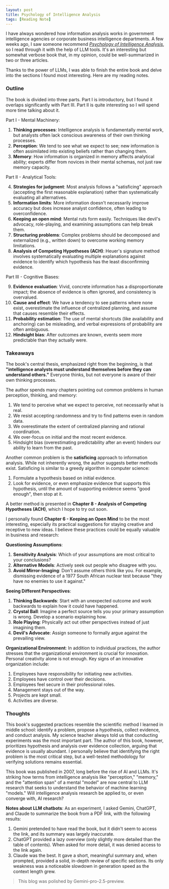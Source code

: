 ```yaml
---
layout: post
title: Psychology of Intelligence Analysis
tags: [Reading Note]
---
```


I have always wondered how information analysis works in government intelligence agencies or corporate business intelligence departments. A few weeks ago, I saw someone recommend [*Psychology of Intelligence Analysis*](https://www.ialeia.org/docs/Psychology_of_Intelligence_Analysis.pdf), so I read through it with the help of LLM tools. It's an interesting but somewhat verbose book that, in my opinion, could be well-summarized in two or three articles.

Thanks to the power of LLMs, I was able to finish the entire book and delve into the sections I found most interesting. Here are my reading notes.

### Outline

The book is divided into three parts. Part I is introductory, but I found it overlaps significantly with Part III. Part II is quite interesting so I will spend more time talking about it.

Part I - Mental Machinery:

1.  **Thinking processes**: Intelligence analysis is fundamentally mental work, but analysts often lack conscious awareness of their own thinking processes.
2.  **Perception**: We tend to see what we expect to see; new information is often assimilated into existing beliefs rather than changing them.
3.  **Memory**: How information is organized in memory affects analytical ability; experts differ from novices in their mental schemas, not just raw memory capacity.

Part II - Analytical Tools:

4.  **Strategies for judgment**: Most analysis follows a "satisficing" approach (accepting the first reasonable explanation) rather than systematically evaluating all alternatives.
5.  **Information limits**: More information doesn't necessarily improve accuracy but does increase analyst confidence, often leading to overconfidence.
6.  **Keeping an open mind**: Mental ruts form easily. Techniques like devil's advocacy, role-playing, and examining assumptions can help break them.
7.  **Structuring problems**: Complex problems should be decomposed and externalized (e.g., written down) to overcome working memory limitations.
8.  **Analysis of Competing Hypotheses (ACH)**: Heuer's signature method involves systematically evaluating multiple explanations against evidence to identify which hypothesis has the least disconfirming evidence.

Part III - Cognitive Biases:

9.  **Evidence evaluation**: Vivid, concrete information has a disproportionate impact; the absence of evidence is often ignored, and consistency is overvalued.
10. **Cause and effect**: We have a tendency to see patterns where none exist, overestimate the influence of centralized planning, and assume that causes resemble their effects.
11. **Probability estimation**: The use of mental shortcuts (like availability and anchoring) can be misleading, and verbal expressions of probability are often ambiguous.
12. **Hindsight bias**: After outcomes are known, events seem more predictable than they actually were.

### Takeaways

The book's central thesis, emphasized right from the beginning, is that **"intelligence analysts must understand themselves before they can understand others."** Everyone thinks, but not everyone is aware of their own thinking processes.

The author spends many chapters pointing out common problems in human perception, thinking, and memory:

1.  We tend to perceive what we expect to perceive, not necessarily what is real.
2.  We resist accepting randomness and try to find patterns even in random data.
3.  We overestimate the extent of centralized planning and rational coordination.
4.  We over-focus on initial and the most recent evidence.
5.  Hindsight bias (overestimating predictability after an event) hinders our ability to learn from the past.

Another common problem is the **satisficing** approach to information analysis. While not inherently wrong, the author suggests better methods exist. Satisficing is similar to a greedy algorithm in computer science:

1.  Formulate a hypothesis based on initial evidence.
2.  Look for evidence, or even emphasize evidence that supports this hypothesis, until the amount of supporting evidence seems "good enough", then stop at it.

A better method is presented in **Chapter 8 - Analysis of Competing Hypotheses (ACH)**, which I hope to try out soon.


I personally found **Chapter 6 - Keeping an Open Mind** to be the most interesting, especially its practical suggestions for staying creative and receptive to new ideas. I believe these practices could be equally valuable in business and research:

**Questioning Assumptions**:
1.  **Sensitivity Analysis**: Which of your assumptions are most critical to your conclusions?
2.  **Alternative Models**: Actively seek out people who disagree with you.
3.  **Avoid Mirror-Imaging**: Don't assume others think like you. For example, dismissing evidence of a 1977 South African nuclear test because "they have no enemies to use it against."

**Seeing Different Perspectives**:
1.  **Thinking Backwards**: Start with an unexpected outcome and work backwards to explain how it could have happened.
2.  **Crystal Ball**: Imagine a perfect source tells you your primary assumption is wrong. Develop a scenario explaining how.
3.  **Role Playing**: Physically act out other perspectives instead of just imagining them.
4.  **Devil's Advocate**: Assign someone to formally argue against the prevailing view.

**Organizational Environment**: In addition to individual practices, the author stresses that the organizational environment is crucial for innovation. Personal creativity alone is not enough. Key signs of an innovative organization include:
1.  Employees have responsibility for initiating new activities.
2.  Employees have control over their decisions.
3.  Employees feel secure in their professional roles.
4.  Management stays out of the way.
5.  Projects are kept small.
6.  Activities are diverse.

### Thoughts

This book's suggested practices resemble the scientific method I learned in middle school: identify a problem, propose a hypothesis, collect evidence, and conduct analysis. My science teacher always told us that conducting experiments was the most important part. The author of this book, however, prioritizes hypothesis and analysis over evidence collection, arguing that evidence is usually abundant. I personally believe that identifying the right problem is the most critical step, but a well-tested methodology for verifying solutions remains essential.

This book was published in 2007, long before the rise of AI and LLMs. It's striking how terms from intelligence analysis like "perception," "memory," and the "attention span" of a mental "model" are now central to LLM research that seeks to understand the behavior of machine learning "models." Will intelligence analysis research be applied to, or even converge with, AI research?

**Notes about LLM chatbots**:
As an experiment, I asked Gemini, ChatGPT, and Claude to summarize the book from a PDF link, with the following results:
1.  Gemini pretended to have read the book, but it didn't seem to access the link, and its summary was largely inaccurate.
2.  ChatGPT provided a lazy overview (only slightly more detailed than the table of contents). When asked for more detail, it was denied access to the link again.
3.  Claude was the best. It gave a short, meaningful summary and, when prompted, provided a solid, in-depth review of specific sections. Its only weakness was a noticeable slowdown in generation speed as the context length grew.

> This blog was polished by Gemini-pro-2.5-preview.